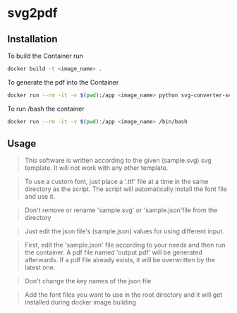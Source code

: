 # svg2pdf


## Installation

To build the Container run

```bash
docker build -t <image_name> .
```


To generate the pdf into the Container
```bash
docker run --rm -it -v $(pwd):/app <image_name> python svg-converter-service.py
```


To run /bash the container
```bash
docker run --rm -it -v $(pwd):/app <image_name> /bin/bash
```

## Usage

>This software is written according to the given (sample.svg) svg template. It will not work with any other template.

>To use a custom font, just place a '.ttf' file at a time in the same directory as the script. The script will automatically install the font file and use it.

>Don't remove or rename 'sample.svg' or 'sample.json'file from the directory

>Just edit the json file's (sample.json) values for using different input.

>First, edit the 'sample.json' file according to your needs and then run the container. A pdf file named 'output.pdf' will be generated afterwards. If a pdf file already exists, it will be overwritten by the latest one.

>Don't change the key names of the json file

>Add the font files you want to use in the root directory and it will get installed during docker image building 